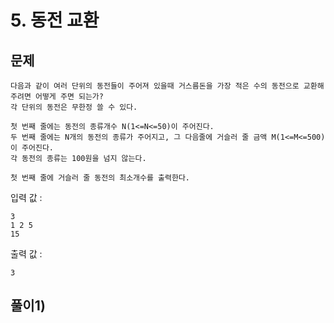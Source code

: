 # 5. 동전 교환
## 문제
```
다음과 같이 여러 단위의 동전들이 주어져 있을때 거스름돈을 가장 적은 수의 동전으로 교환해주려면 어떻게 주면 되는가?
각 단위의 동전은 무한정 쓸 수 있다.

첫 번째 줄에는 동전의 종류개수 N(1<=N<=50)이 주어진다.
두 번째 줄에는 N개의 동전의 종류가 주어지고, 그 다음줄에 거슬러 줄 금액 M(1<=M<=500)이 주어진다.
각 동전의 종류는 100원을 넘지 않는다.

첫 번째 줄에 거슬러 줄 동전의 최소개수를 출력한다.
```

입력 값 :
```
3
1 2 5
15
```

출력 값 :
```
3
```

## 풀이1) 